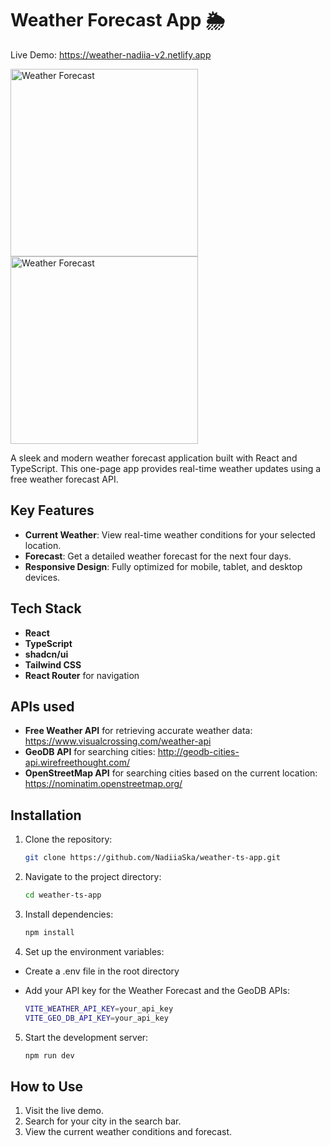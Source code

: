 # Weather Forecast App 🌦️ 

Live Demo: https://weather-nadiia-v2.netlify.app

<img src="https://github.com/user-attachments/assets/d94617b4-2103-49d2-a7a1-8afa29e2538b" alt="Weather Forecast" width="300"/>
<img src="https://github.com/user-attachments/assets/aa1d9e28-3618-4240-bd69-03011569458f" alt="Weather Forecast" width="300"/>

A sleek and modern weather forecast application built with React and TypeScript. This one-page app provides real-time weather updates using a free weather forecast API.

## Key Features  
- **Current Weather**: View real-time weather conditions for your selected location.  
- **Forecast**: Get a detailed weather forecast for the next four days.  
- **Responsive Design**: Fully optimized for mobile, tablet, and desktop devices.  

## Tech Stack  
- **React**  
- **TypeScript**  
- **shadcn/ui**  
- **Tailwind CSS**  
- **React Router** for navigation

## APIs used 
- **Free Weather API** for retrieving accurate weather data: https://www.visualcrossing.com/weather-api
- **GeoDB API** for searching cities: http://geodb-cities-api.wirefreethought.com/
- **OpenStreetMap API** for searching cities based on the current location: https://nominatim.openstreetmap.org/

## Installation  
1. Clone the repository:
   
   ```bash
   git clone https://github.com/NadiiaSka/weather-ts-app.git
2. Navigate to the project directory:
   
   ```bash
   cd weather-ts-app
3. Install dependencies:
   
   ```bash
   npm install
4. Set up the environment variables:
- Create a .env file in the root directory
- Add your API key for the Weather Forecast and the GeoDB APIs:
   
   ```bash
   VITE_WEATHER_API_KEY=your_api_key
   VITE_GEO_DB_API_KEY=your_api_key
   ```
5. Start the development server:
   
   ```bash
   npm run dev

## How to Use
1. Visit the live demo.
2. Search for your city in the search bar.
3. View the current weather conditions and forecast.
